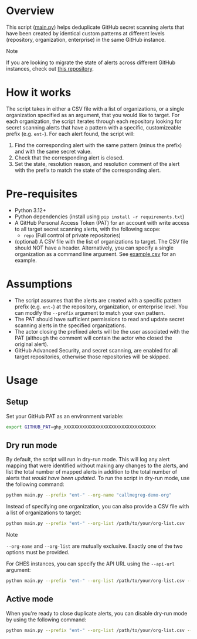 # Overview

This script ([main.py](./main.py)) helps deduplicate GitHub secret scanning alerts that have been created by identical custom patterns at different levels (repository, organization, enterprise) in the same GitHub instance.

> [!NOTE]
> If you are looking to migrate the state of alerts across different GitHub instances, check out [this repository](https://github.com/CallMeGreg/migrate-secret-alert-state).

# How it works

The script takes in either a CSV file with a list of organizations, or a single organization specified as an argument, that you would like to target. For each organization, the script iterates through each repository looking for secret scanning alerts that have a pattern with a specific, customizeable prefix (e.g. `ent-`). For each alert found, the script will:
1. Find the corresponding alert with the same pattern (minus the prefix) and with the same secret value.
2. Check that the corresponding alert is closed.
3. Set the state, resolution reason, and resolution comment of the alert with the prefix to match the state of the corresponding alert.

# Pre-requisites
- Python 3.12+
- Python dependencies (install using `pip install -r requirements.txt`)
- A GitHub Personal Access Token (PAT) for an account with write access to all target secret scanning alerts, with the following scope:
  - `repo` (Full control of private repositories)
- (optional) A CSV file with the list of organizations to target. The CSV file should NOT have a header. Alternatively, you can specify a single organization as a command line argument. See [example.csv](./example.csv) for an example.


# Assumptions

- The script assumes that the alerts are created with a specific pattern prefix (e.g. `ent-`) at the repository, organization, or enterprise level. You can modify the `--prefix` argument to match your own pattern.
- The PAT should have sufficient permissions to read and update secret scanning alerts in the specified organizations.
- The actor closing the prefixed alerts will be the user associated with the PAT (although the comment will contain the actor who closed the original alert).
- GitHub Advanced Security, and secret scanning, are enabled for all target repositories, otherwise those repositories will be skipped.

# Usage

## Setup

Set your GitHub PAT as an environment variable:

```bash
export GITHUB_PAT=ghp_XXXXXXXXXXXXXXXXXXXXXXXXXXXXXXXXXXX
```

## Dry run mode

By default, the script will run in dry-run mode. This will log any alert mapping that were identified without making any changes to the alerts, and list the total number of mapped alerts in addition to the total number of alerts that _would have been updated_. To run the script in dry-run mode, use the following command:

```bash
python main.py --prefix "ent-" --org-name "callmegreg-demo-org"
```

Instead of specifying one organization, you can also provide a CSV file with a list of organizations to target:

```bash
python main.py --prefix "ent-" --org-list /path/to/your/org-list.csv
```

> [!NOTE]
> `--org-name` and `--org-list` are mutually exclusive. Exactly one of the two options must be provided.

For GHES instances, you can specify the API URL using the `--api-url` argument:

```bash
python main.py --prefix "ent-" --org-list /path/to/your/org-list.csv --api-url "https://HOSTNAME/api/v3"
```

## Active mode

When you're ready to close duplicate alerts, you can disable dry-run mode by using the following command:

```bash
python main.py --prefix "ent-" --org-list /path/to/your/org-list.csv --api-url "https://HOSTNAME/api/v3" --dry-run false
```
